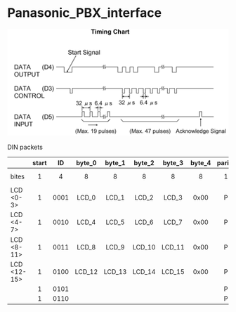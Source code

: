 # Panasonic_PBX_interface

 ![Timing](/img/timing.png)

DIN packets

|           |start|  ID  |byte_0  |byte_1 |byte_2 |byte_3 |byte_4|parity| stop|     |
|:----------|:---:|:----:|:------:|:-----:|:-----:|:-----:|:----:|:----:|:---:|:---:|
| bites     | 1   |  4   |   8    |   8   |   8   |   8   |   8  |   1  |  1  | = 47|
|LCD <0-3>  | 1   | 0001 | LCD_0  | LCD_1 | LCD_2 | LCD_3 | 0x00 |   P  |  1  | |
|LCD <4-7>  | 1   | 0010 | LCD_4  | LCD_5 | LCD_6 | LCD_7 | 0x00 |   P  |  1  | |
|LCD <8-11> | 1   | 0011 | LCD_8  | LCD_9 | LCD_10| LCD_11| 0x00 |   P  |  1  | |
|LCD <12-15>| 1   | 0100 | LCD_12 | LCD_13| LCD_14| LCD_15| 0x00 |   P  |  1  | |
| | 1   | 0101 |  | | | |  |   P  |  1  | |
| | 1   | 0110 |  | | | |  |   P  |  1  | |
